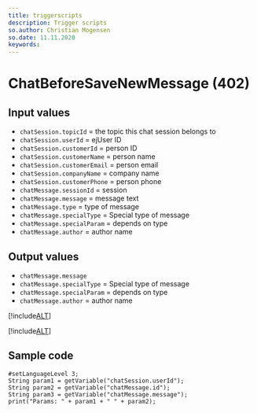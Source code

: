 ```yaml
---
title: triggerscripts
description: Trigger scripts
so.author: Christian Mogensen
so.date: 11.11.2020
keywords:
---
```


# ChatBeforeSaveNewMessage (402)

## Input values

* `chatSession.topicId` = the topic this chat session belongs to
* `chatSession.userId` = ejUser ID
* `chatSession.customerId` = person ID
* `chatSession.customerName` = person name
* `chatSession.customerEmail` = person email
* `chatSession.companyName` = company name
* `chatSession.customerPhone` = person phone
* `chatMessage.sessionId` = session
* `chatMessage.message` = message text
* `chatMessage.type` = type of message
* `chatMessage.specialType` = Special type of message
* `chatMessage.specialParam` = depends on type
* `chatMessage.author` = author name

## Output values

* `chatMessage.message`
* `chatMessage.specialType` = Special type of message
* `chatMessage.specialParam` = depends on type
* `chatMessage.author` = author name

[!include[ALT](./includes/enum-type.md)]

[!include[ALT](./includes/enum-specialtype.md)]

## Sample code

```crmscript
#setLanguageLevel 3;
String param1 = getVariable("chatSession.userId");
String param2 = getVariable("chatMessage.id");
String param3 = getVariable("chatMessage.message");
print("Params: " + param1 + " " + param2);
```
